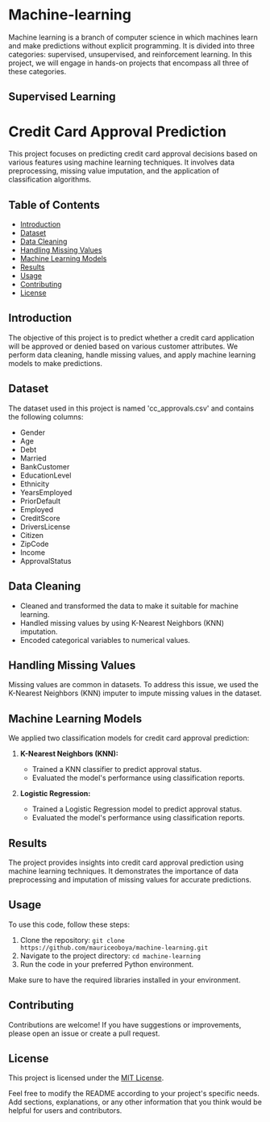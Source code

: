 # Machine-learning
Machine learning is a branch of computer science in which machines learn and make predictions without explicit programming. It is divided into three categories: supervised, unsupervised, and reinforcement learning. In this project, we will engage in hands-on projects that encompass all three of these categories.

## Supervised Learning

# Credit Card Approval Prediction

This project focuses on predicting credit card approval decisions based on various features using machine learning techniques. It involves data preprocessing, missing value imputation, and the application of classification algorithms.

## Table of Contents

- [Introduction](#introduction)
- [Dataset](#dataset)
- [Data Cleaning](#data-cleaning)
- [Handling Missing Values](#handling-missing-values)
- [Machine Learning Models](#machine-learning-models)
- [Results](#results)
- [Usage](#usage)
- [Contributing](#contributing)
- [License](#license)

## Introduction

The objective of this project is to predict whether a credit card application will be approved or denied based on various customer attributes. We perform data cleaning, handle missing values, and apply machine learning models to make predictions.

## Dataset

The dataset used in this project is named 'cc_approvals.csv' and contains the following columns:

- Gender
- Age
- Debt
- Married
- BankCustomer
- EducationLevel
- Ethnicity
- YearsEmployed
- PriorDefault
- Employed
- CreditScore
- DriversLicense
- Citizen
- ZipCode
- Income
- ApprovalStatus

## Data Cleaning

- Cleaned and transformed the data to make it suitable for machine learning.
- Handled missing values by using K-Nearest Neighbors (KNN) imputation.
- Encoded categorical variables to numerical values.

## Handling Missing Values

Missing values are common in datasets. To address this issue, we used the K-Nearest Neighbors (KNN) imputer to impute missing values in the dataset.

## Machine Learning Models

We applied two classification models for credit card approval prediction:

1. **K-Nearest Neighbors (KNN):**
   - Trained a KNN classifier to predict approval status.
   - Evaluated the model's performance using classification reports.

2. **Logistic Regression:**
   - Trained a Logistic Regression model to predict approval status.
   - Evaluated the model's performance using classification reports.

## Results

The project provides insights into credit card approval prediction using machine learning techniques. It demonstrates the importance of data preprocessing and imputation of missing values for accurate predictions.

## Usage

To use this code, follow these steps:

1. Clone the repository: `git clone https://github.com/mauriceoboya/machine-learning.git`
2. Navigate to the project directory: `cd machine-learning`
3. Run the code in your preferred Python environment.

Make sure to have the required libraries installed in your environment.

## Contributing

Contributions are welcome! If you have suggestions or improvements, please open an issue or create a pull request.

## License

This project is licensed under the [MIT License](LICENSE).

Feel free to modify the README according to your project's specific needs. Add sections, explanations, or any other information that you think would be helpful for users and contributors.
